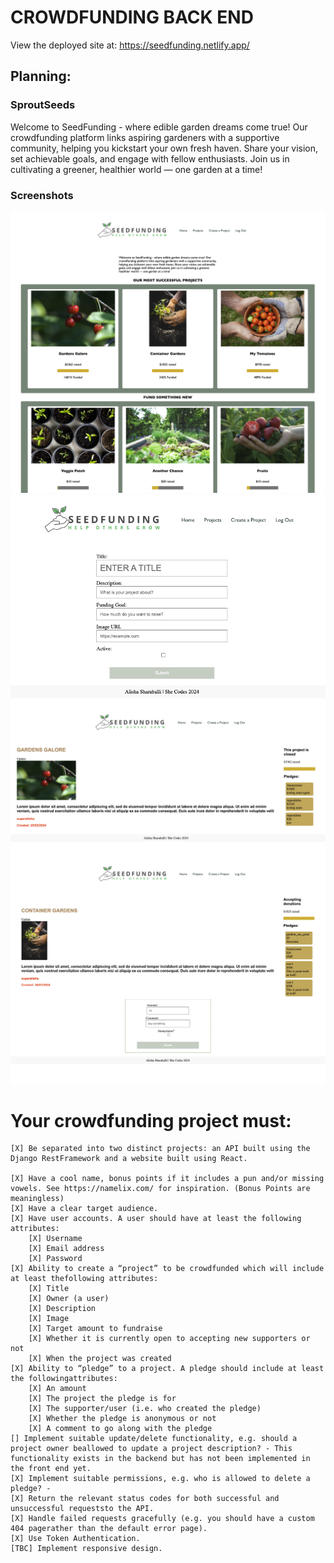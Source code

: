 # CROWDFUNDING BACK END
View the deployed site at: https://seedfunding.netlify.app/

## Planning:
### SproutSeeds
Welcome to SeedFunding - where edible garden dreams come true! Our crowdfunding platform links aspiring gardeners with a supportive community, helping you kickstart your own fresh haven. Share your vision, set achievable goals, and engage with fellow enthusiasts. Join us in cultivating a greener, healthier world — one garden at a time!


###  Screenshots
![Homepage]( ./public/screenshots/homepage.png)
![Project Creation Page and Form]( ./public/screenshots/create-project.png)
![Project with Pledges but closed]( ./public/screenshots/project-pledges-closed.png)
![Project with Pledges but accepting pledges]( ./public/screenshots/project-pledges-open.png)




# Your crowdfunding project must:
    [X] Be separated into two distinct projects: an API built using the Django RestFramework and a website built using React.
    
    [X] Have a cool name, bonus points if it includes a pun and/or missing vowels. See https://namelix.com/ for inspiration. (Bonus Points are meaningless)
    [X] Have a clear target audience.
    [X] Have user accounts. A user should have at least the following attributes:
        [X] Username
        [X] Email address
        [X] Password
    [X] Ability to create a “project” to be crowdfunded which will include at least thefollowing attributes:
        [X] Title
        [X] Owner (a user)
        [X] Description
        [X] Image
        [X] Target amount to fundraise
        [X] Whether it is currently open to accepting new supporters or not
        [X] When the project was created
    [X] Ability to “pledge” to a project. A pledge should include at least the followingattributes:
        [X] An amount
        [X] The project the pledge is for
        [X] The supporter/user (i.e. who created the pledge)
        [X] Whether the pledge is anonymous or not
        [X] A comment to go along with the pledge
    [] Implement suitable update/delete functionality, e.g. should a project owner beallowed to update a project description? - This functionality exists in the backend but has not been implemented in the front end yet. 
    [X] Implement suitable permissions, e.g. who is allowed to delete a pledge? - 
    [X] Return the relevant status codes for both successful and unsuccessful requeststo the API.
    [X] Handle failed requests gracefully (e.g. you should have a custom 404 pagerather than the default error page).
    [X] Use Token Authentication.
    [TBC] Implement responsive design.


